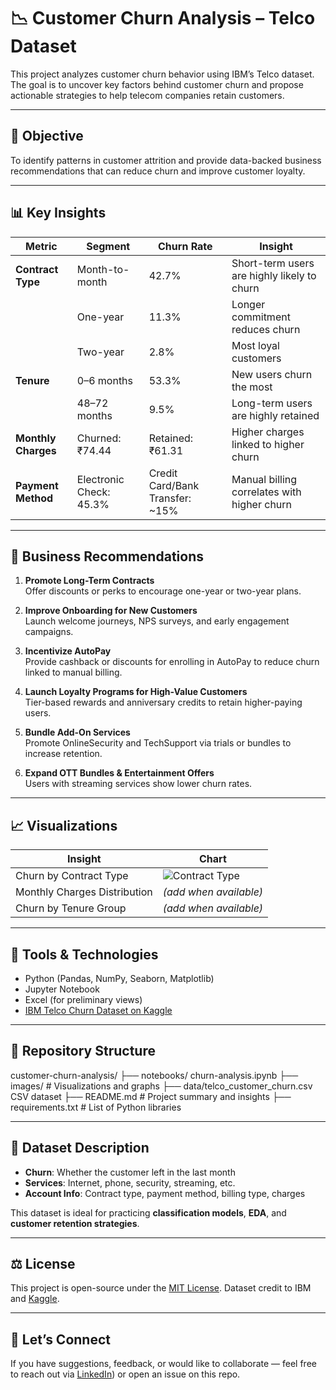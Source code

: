 # 📉 Customer Churn Analysis – Telco Dataset

This project analyzes customer churn behavior using IBM’s Telco dataset. The goal is to uncover key factors behind customer churn and propose actionable strategies to help telecom companies retain customers.

---

## 🎯 Objective

To identify patterns in customer attrition and provide data-backed business recommendations that can reduce churn and improve customer loyalty.

---

## 📊 Key Insights

| Metric | Segment | Churn Rate | Insight |
|--------|---------|------------|---------|
| **Contract Type** | Month-to-month | 42.7% | Short-term users are highly likely to churn |
| | One-year | 11.3% | Longer commitment reduces churn |
| | Two-year | 2.8% | Most loyal customers |
| **Tenure** | 0–6 months | 53.3% | New users churn the most |
| | 48–72 months | 9.5% | Long-term users are highly retained |
| **Monthly Charges** | Churned: ₹74.44 | Retained: ₹61.31 | Higher charges linked to higher churn |
| **Payment Method** | Electronic Check: 45.3% | Credit Card/Bank Transfer: ~15% | Manual billing correlates with higher churn |

---

## 🧠 Business Recommendations

1. **Promote Long-Term Contracts**  
   Offer discounts or perks to encourage one-year or two-year plans.

2. **Improve Onboarding for New Customers**  
   Launch welcome journeys, NPS surveys, and early engagement campaigns.

3. **Incentivize AutoPay**  
   Provide cashback or discounts for enrolling in AutoPay to reduce churn linked to manual billing.

4. **Launch Loyalty Programs for High-Value Customers**  
   Tier-based rewards and anniversary credits to retain higher-paying users.

5. **Bundle Add-On Services**  
   Promote OnlineSecurity and TechSupport via trials or bundles to increase retention.

6. **Expand OTT Bundles & Entertainment Offers**  
   Users with streaming services show lower churn rates.

---

## 📈 Visualizations

| Insight | Chart |
|--------|-------|
| Churn by Contract Type | ![Contract Type](images/churn_by_contract.png) |
| Monthly Charges Distribution | *(add when available)* |
| Churn by Tenure Group | *(add when available)* |

---

## 🧪 Tools & Technologies

- Python (Pandas, NumPy, Seaborn, Matplotlib)
- Jupyter Notebook
- Excel (for preliminary views)
- [IBM Telco Churn Dataset on Kaggle](https://www.kaggle.com/datasets/blastchar/telco-customer-churn)

---
## 📁 Repository Structure
customer-churn-analysis/
├── notebooks/ churn-analysis.ipynb
├── images/ # Visualizations and graphs
├── data/telco_customer_churn.csv CSV dataset
├── README.md # Project summary and insights
├── requirements.txt # List of Python libraries

---

## 📂 Dataset Description

- **Churn**: Whether the customer left in the last month
- **Services**: Internet, phone, security, streaming, etc.
- **Account Info**: Contract type, payment method, billing type, charges

This dataset is ideal for practicing **classification models**, **EDA**, and **customer retention strategies**.

---

## ⚖ License

This project is open-source under the [MIT License](LICENSE). Dataset credit to IBM and [Kaggle](https://www.kaggle.com/datasets/blastchar/telco-customer-churn).


---

## 🙌 Let’s Connect

If you have suggestions, feedback, or would like to collaborate — feel free to reach out via [LinkedIn](https://www.linkedin.com/in/harshitraman/)) or open an issue on this repo.

